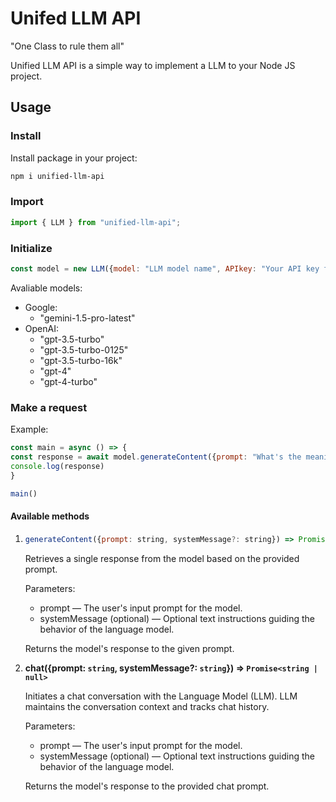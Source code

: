 # Unifed LLM API

"One Class to rule them all"

Unified LLM API is a simple way to implement a LLM to your Node JS project. 

## Usage

### Install

Install package in your project:

```bash
npm i unified-llm-api
```

### Import

```javascript
import { LLM } from "unified-llm-api";
```

### Initialize

```javascript
const model = new LLM({model: "LLM model name", APIkey: "Your API key for specified LLM"});
```

Avaliable models: 
 * Google: 
    - "gemini-1.5-pro-latest"
 * OpenAI:
    - "gpt-3.5-turbo"
    - "gpt-3.5-turbo-0125"
    - "gpt-3.5-turbo-16k"
    - "gpt-4"
    - "gpt-4-turbo"

### Make a request

Example: 
```javascript
const main = async () => {
const response = await model.generateContent({prompt: "What's the meaning of life?"})
console.log(response)
}

main()
```

#### Available methods

1. ```javascript
   generateContent({prompt: string, systemMessage?: string}) => Promise<string | null>
   ```

    Retrieves a single response from the model based on the provided prompt.
  
      Parameters: 
    - prompt — The user's input prompt for the model.
    - systemMessage (optional) — Optional text instructions guiding the behavior of the language model.
  
    Returns the model's response to the given prompt.

3.  **chat({prompt: `string`, systemMessage?: `string`}) => `Promise<string | null>`**

    Initiates a chat conversation with the Language Model (LLM). LLM maintains the conversation context and tracks chat history.
  
      Parameters: 
    - prompt — The user's input prompt for the model.
    - systemMessage (optional) — Optional text instructions guiding the behavior of the language model.
  

    Returns the model's response to the provided chat prompt.
    

